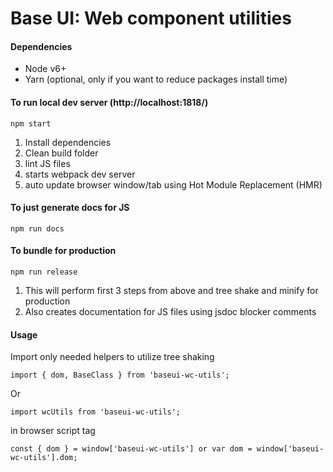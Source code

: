 # Base UI: Web component utilities

#### Dependencies
- Node v6+
- Yarn (optional, only if you want to reduce packages install time)

#### To run local dev server (http://localhost:1818/)
```
npm start
```

1. Install dependencies
1. Clean build folder
1. lint JS files
1. starts webpack dev server
1. auto update browser window/tab using Hot Module Replacement (HMR)

#### To just generate docs for JS
```
npm run docs
```

#### To bundle for production
```
npm run release
```
1. This will perform first 3 steps from above and tree shake and minify for production
1. Also creates documentation for JS files using jsdoc blocker comments

#### Usage
Import only needed helpers to utilize tree shaking
```
import { dom, BaseClass } from 'baseui-wc-utils';
```
Or
```
import wcUtils from 'baseui-wc-utils';
```

in browser script tag
```
const { dom } = window['baseui-wc-utils'] or var dom = window['baseui-wc-utils'].dom;
```
